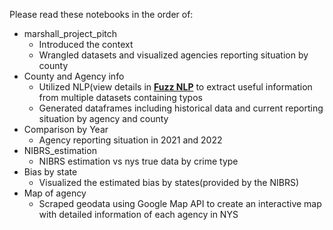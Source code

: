 Please read these notebooks in the order of:
- marshall_project_pitch
  - Introduced the context
  - Wrangled datasets and visualized agencies reporting situation by county
- County and Agency info
  - Utilized NLP(view details in [**Fuzz NLP**](https://github.com/HiddenS1/Marshall-Project-on-FBI-s-Crime-Data-Quality/blob/main/Wrangling/Fuzz%20NLP.ipynb) to extract useful information from multiple datasets containing typos
  - Generated dataframes including historical data and current reporting situation by agency and county 
- Comparison by Year
  - Agency reporting situation in 2021 and 2022
- NIBRS_estimation
  - NIBRS estimation vs nys true data by crime type
- Bias by state
  - Visualized the estimated bias by states(provided by the NIBRS)
- Map of agency
  - Scraped geodata using Google Map API to create an interactive map with detailed information of each agency in NYS
